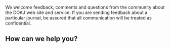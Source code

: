 We welcome feedback, comments and questions from the community about the DOAJ web site and service. If you are sending feedback about a particular journal, be assured that all communication will be treated as confidential.

## How can we help you?

